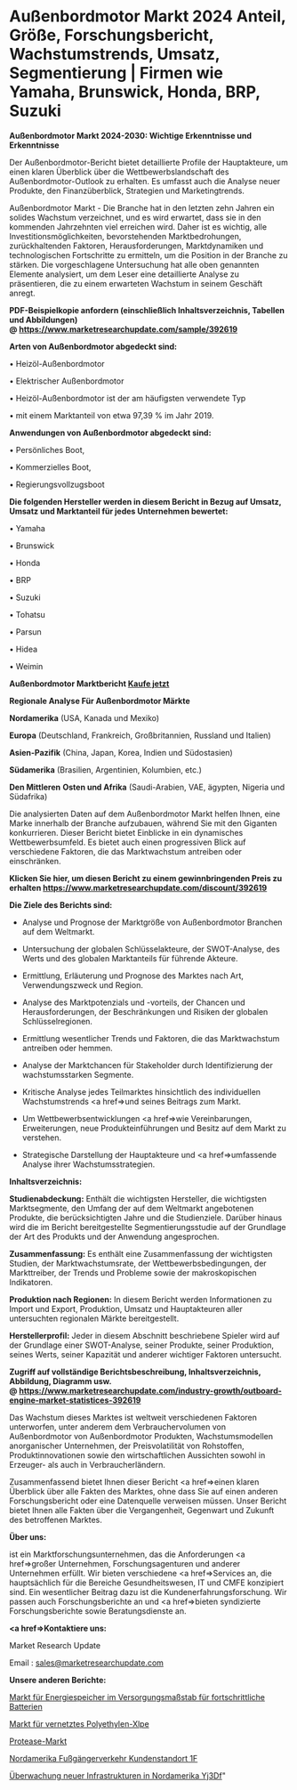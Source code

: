 # Außenbordmotor Markt 2024 Anteil, Größe, Forschungsbericht, Wachstumstrends, Umsatz, Segmentierung | Firmen wie Yamaha, Brunswick, Honda, BRP, Suzuki

<strong>Außenbordmotor Markt 2024-2030: Wichtige Erkenntnisse und Erkenntnisse</strong>

Der Außenbordmotor-Bericht bietet detaillierte Profile der Hauptakteure, um einen klaren Überblick über die Wettbewerbslandschaft des Außenbordmotor-Outlook zu erhalten. Es umfasst auch die Analyse neuer Produkte, den Finanzüberblick, Strategien und Marketingtrends.

Außenbordmotor Markt - Die Branche hat in den letzten zehn Jahren ein solides Wachstum verzeichnet, und es wird erwartet, dass sie in den kommenden Jahrzehnten viel erreichen wird. Daher ist es wichtig, alle Investitionsmöglichkeiten, bevorstehenden Marktbedrohungen, zurückhaltenden Faktoren, Herausforderungen, Marktdynamiken und technologischen Fortschritte zu ermitteln, um die Position in der Branche zu stärken. Die vorgeschlagene Untersuchung hat alle oben genannten Elemente analysiert, um dem Leser eine detaillierte Analyse zu präsentieren, die zu einem erwarteten Wachstum in seinem Geschäft anregt.

<strong><b>PDF-Beispielkopie anfordern (einschließlich Inhaltsverzeichnis, Tabellen und Abbildungen) @ </b></strong><strong><a href=https://www.marketresearchupdate.com/sample/392619><strong>https://www.marketresearchupdate.com/sample/392619</u></a></strong></strong>

<strong>Arten von Außenbordmotor abgedeckt sind:</strong>

• Heizöl-Außenbordmotor

• Elektrischer Außenbordmotor

• Heizöl-Außenbordmotor ist der am häufigsten verwendete Typ

• mit einem Marktanteil von etwa 97,39 % im Jahr 2019.

<strong>Anwendungen von Außenbordmotor abgedeckt sind:</strong>

• Persönliches Boot,

• Kommerzielles Boot,

• Regierungsvollzugsboot

<strong>Die folgenden Hersteller werden in diesem Bericht in Bezug auf Umsatz, Umsatz und Marktanteil für jedes Unternehmen bewertet:</strong>

• Yamaha

• Brunswick

• Honda

• BRP

• Suzuki

• Tohatsu

• Parsun

• Hidea

• Weimin

<strong>Außenbordmotor Marktbericht <a href=https://www.marketresearchupdate.com/buynow/392619>Kaufe jetzt</a></strong>

<strong>Regionale Analyse Für Außenbordmotor Märkte</strong>

<strong>Nordamerika</strong> (USA, Kanada und Mexiko)

<strong>Europa</strong> (Deutschland, Frankreich, Großbritannien, Russland und Italien)

<strong>Asien-Pazifik</strong> (China, Japan, Korea, Indien und Südostasien)

<strong>Südamerika</strong> (Brasilien, Argentinien, Kolumbien, etc.)

<strong>Den Mittleren</strong> <strong>Osten und Afrika</strong> (Saudi-Arabien, VAE, ägypten, Nigeria und Südafrika)

Die analysierten Daten auf dem Außenbordmotor Markt helfen Ihnen, eine Marke innerhalb der Branche aufzubauen, während Sie mit den Giganten konkurrieren. Dieser Bericht bietet Einblicke in ein dynamisches Wettbewerbsumfeld. Es bietet auch einen progressiven Blick auf verschiedene Faktoren, die das Marktwachstum antreiben oder einschränken.

<strong>Klicken Sie hier, um diesen Bericht zu einem gewinnbringenden Preis zu erhalten
</strong><strong><a href=https://www.marketresearchupdate.com/discount/392619>https://www.marketresearchupdate.com/discount/392619</b></u></strong></a>

<strong>Die Ziele des Berichts sind:</strong>

- Analyse und Prognose der Marktgröße von Außenbordmotor Branchen auf dem Weltmarkt.

- Untersuchung der globalen Schlüsselakteure, der SWOT-Analyse, des Werts und des globalen Marktanteils für führende Akteure.

- Ermittlung, Erläuterung und Prognose des Marktes nach Art, Verwendungszweck und Region.

- Analyse des Marktpotenzials und -vorteils, der Chancen und Herausforderungen, der Beschränkungen und Risiken der globalen Schlüsselregionen.

- Ermittlung wesentlicher Trends und Faktoren, die das Marktwachstum antreiben oder hemmen.

- Analyse der Marktchancen für Stakeholder durch Identifizierung der wachstumsstarken Segmente.

- Kritische Analyse jedes Teilmarktes hinsichtlich des individuellen Wachstumstrends <a href=>und</a> seines Beitrags zum Markt.

- Um Wettbewerbsentwicklungen <a href=>wie</a> Vereinbarungen, Erweiterungen, neue Produkteinführungen und Besitz auf dem Markt zu verstehen.

- Strategische Darstellung der Hauptakteure und <a href=>umfas</a>sende Analyse ihrer Wachstumsstrategien.

<strong>Inhaltsverzeichnis:</strong>

<strong>Studienabdeckung:</strong> Enthält die wichtigsten Hersteller, die wichtigsten Marktsegmente, den Umfang der auf dem Weltmarkt angebotenen Produkte, die berücksichtigten Jahre und die Studienziele. Darüber hinaus wird die im Bericht bereitgestellte Segmentierungsstudie auf der Grundlage der Art des Produkts und der Anwendung angesprochen.

<strong>Zusammenfassung:</strong> Es enthält eine Zusammenfassung der wichtigsten Studien, der Marktwachstumsrate, der Wettbewerbsbedingungen, der Markttreiber, der Trends und Probleme sowie der makroskopischen Indikatoren.

<strong>Produktion nach Regionen:</strong> In diesem Bericht werden Informationen zu Import und Export, Produktion, Umsatz und Hauptakteuren aller untersuchten regionalen Märkte bereitgestellt.

<strong>Herstellerprofil:</strong> Jeder in diesem Abschnitt beschriebene Spieler wird auf der Grundlage einer SWOT-Analyse, seiner Produkte, seiner Produktion, seines Werts, seiner Kapazität und anderer wichtiger Faktoren untersucht.

<strong><b>Zugriff auf vollständige Berichtsbeschreibung, Inhaltsverzeichnis, Abbildung, Diagramm usw. @ </b></strong><strong><a href=https://www.marketresearchupdate.com/industry-growth/outboard-engine-market-statistices-392619>https://www.marketresearchupdate.com/industry-growth/outboard-engine-market-statistices-392619</a></strong>

Das Wachstum dieses Marktes ist weltweit verschiedenen Faktoren unterworfen, unter anderem dem Verbrauchervolumen von Außenbordmotor von Außenbordmotor Produkten, Wachstumsmodellen anorganischer Unternehmen, der Preisvolatilität von Rohstoffen, Produktinnovationen sowie den wirtschaftlichen Aussichten sowohl in Erzeuger- als auch in Verbraucherländern.

Zusammenfassend bietet Ihnen dieser Bericht <a href=>einen</a> klaren Überblick über alle Fakten des Marktes, ohne dass Sie auf einen anderen Forschungsbericht oder eine Datenquelle verweisen müssen. Unser Bericht bietet Ihnen alle Fakten über die Vergangenheit, Gegenwart und Zukunft des betroffenen Marktes.

<strong>Über uns:</strong>

 ist ein Marktforschungsunternehmen, das die Anforderungen <a href=>großer</a> Unternehmen, Forschungsagenturen und anderer Unternehmen erfüllt. Wir bieten verschiedene <a href=>Services</a> an, die hauptsächlich für die Bereiche Gesundheitswesen, IT und CMFE konzipiert sind. Ein wesentlicher Beitrag dazu ist die Kundenerfahrungsforschung. Wir passen auch Forschungsberichte an und <a href=>bieten</a> syndizierte Forschungsberichte sowie Beratungsdienste an.

<strong><a href=>Kontaktiere uns:</a></strong>

Market Research Update

Email : sales@marketresearchupdate.com

<strong>Unsere anderen Berichte:</strong>

<a href=https://www.linkedin.com/pulse/advanced-batteries-utility-scale-energy-storage-market>Markt für Energiespeicher im Versorgungsmaßstab für fortschrittliche Batterien</a>

<a href=https://www.linkedin.com/pulse/crosslinked-polyethylene-xlpe-market-report-2023-top-company>Markt für vernetztes Polyethylen-Xlpe</a>

<a href=https://www.linkedin.com/pulse/protease-market-size-emerging-trends-consumption>Protease-Markt</a>

<a href=https://www.linkedin.com/pulse/north-america-foot-traffic-customer-location-1f>Nordamerika Fußgängerverkehr Kundenstandort 1F</a>

<a href=https://www.linkedin.com/pulse/north-america-new-infrastructure-monitoring-yj3df/>Überwachung neuer Infrastrukturen in Nordamerika Yj3Df</a>"
